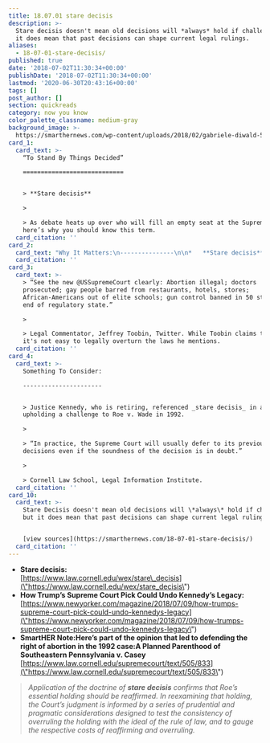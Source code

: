 ```yaml
---
title: 18.07.01 stare decisis
description: >-
  Stare decisis doesn't mean old decisions will *always* hold if challenged, but
  it does mean that past decisions can shape current legal rulings.
aliases:
  - 18-07-01-stare-decisis/
published: true
date: '2018-07-02T11:30:34+00:00'
publishDate: '2018-07-02T11:30:34+00:00'
lastmod: '2020-06-30T20:43:16+00:00'
tags: []
post_author: []
section: quickreads
category: now you know
color_palette_classname: medium-gray
background_image: >-
  https://smarthernews.com/wp-content/uploads/2018/02/gabriele-diwald-523962-unsplash-360x360.jpg
card_1:
  card_text: >-
    “To Stand By Things Decided”

    ============================


    > **Stare decisis**

    > 

    > As debate heats up over who will fill an empty seat at the Supreme Court,
    here’s why you should know this term.
  card_citation: ''
card_2:
  card_text: "Why It Matters:\n---------------\n\n*   **Stare decisis**\_is a legal doctrine of precedent, meaning **past decisions carry weight**.\n*   As President Trump mulls another Supreme Court nomination for the Senate to consider, some predict the appointment of a conservative justice will lead to sweeping changes of current laws."
  card_citation: ''
card_3:
  card_text: >-
    > “See the new @USSupremeCourt clearly: Abortion illegal; doctors
    prosecuted; gay people barred from restaurants, hotels, stores;
    African-Americans out of elite schools; gun control banned in 50 states; the
    end of regulatory state.”

    > 

    > Legal Commentator, Jeffrey Toobin, Twitter. While Toobin claims the above,
    it's not easy to legally overturn the laws he mentions.
  card_citation: ''
card_4:
  card_text: >-
    Something To Consider:

    ----------------------


    > Justice Kennedy, who is retiring, referenced _stare decisis_ in an opinion
    upholding a challenge to Roe v. Wade in 1992.

    > 

    > “In practice, the Supreme Court will usually defer to its previous
    decisions even if the soundness of the decision is in doubt.”

    > 

    > Cornell Law School, Legal Information Institute.
  card_citation: ''
card_10:
  card_text: >-
    Stare Decisis doesn't mean old decisions will \*always\* hold if challenged,
    but it does mean that past decisions can shape current legal rulings.


    [view sources](https://smarthernews.com/18-07-01-stare-decisis/)
  card_citation: ''
---
```

*   **Stare decisis:**  
    [https://www.law.cornell.edu/wex/stare\_decisis](\"https://www.law.cornell.edu/wex/stare_decisis\")
*   **How Trump’s Supreme Court Pick Could Undo Kennedy’s Legacy:**   
    [https://www.newyorker.com/magazine/2018/07/09/how-trumps-supreme-court-pick-could-undo-kennedys-legacy](\"https://www.newyorker.com/magazine/2018/07/09/how-trumps-supreme-court-pick-could-undo-kennedys-legacy\")
*   **SmartHER Note:Here’s part of the opinion that led to defending the right of abortion in the 1992 case:A Planned Parenthood of Southeastern Pennsylvania v. Casey**  
    [https://www.law.cornell.edu/supremecourt/text/505/833](\"https://www.law.cornell.edu/supremecourt/text/505/833\")

> _Application of the doctrine of **stare decisis** confirms that Roe’s essential holding should be reaffirmed. In reexamining that holding, the Court’s judgment is informed by a series of prudential and pragmatic considerations designed to test the consistency of overruling the holding with the ideal of the rule of law, and to gauge the respective costs of reaffirming and overruling._